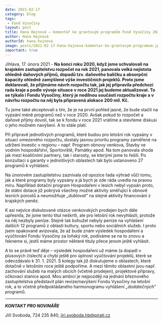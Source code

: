 ```yaml
---
date: 2021-02-17
category: blog
tags:
 - Fond Vysočiny
layout: post
title: Hana Hajnová – komentář ke grantovým programům Fond Vysočiny 2021
author: Hana Hajnová
authorId: hana.hajnova
image: posts/2021-02-17-hana-hajnova-komentar-ke-grantovym-programum.jpg
important: true
---
```


Jihlava, 17. února 2021 - **Na konci roku 2020, když jsme schvalovali na krajském zastupitelstvu rozpočet na rok 2021, panovala velká nejistota ohledně daňových příjmů, dopadů tzv. daňového balíčku a absorpční kapacity ohledně zamýšlené výše investičních projektů. Proto jsme deklarovali, že přijímáme návrh rozpočtu tak, jak jej připravila předchozí rada kraje a podle vývoje situace v roce 2021 jej budeme aktualizovat. To se týkalo i Fondu Vysočiny, který je nedílnou součástí rozpočtu kraje a v návrhu rozpočtu na něj byla připravená alokace 200 mil. Kč.**

Tu jsme také akceptovali s tím, že je na první pohled jasné, že bude stačit na vypsání méně programů než v roce 2020. Avšak pokud to rozpočet a daňové příjmy dovolí, tak se k fondu v roce 2021 vrátíme a otevřeme diskusi o jeho možném navýšení. A to stále platí. 

Při přípravě jednotlivých programů, které budou pro letošní rok vypsány v situaci omezeného rozpočtu, dostaly jasnou prioritu programy zaměřené na udržení investic v regionu – např. Program obnovy venkova, Stavby ve vodním hospodářství, Sportoviště, Památky apod. Na tom panovala shoda jak mezi koaličními partnery, tak i starosty, se kterými jsme to řešili. Po konzultaci s garanty v jednotlivých oblastech tak bylo ustanoveno 27 programů k vyhlášení. 

Na únorovém zastupitelstvu zaznívala od opozice řada výhrad vůči tomu, jak a které programy byly vypsány a já bych je zde ráda uvedla na pravou míru. Například dotační program Hospodaření v lesích nebyl vypsán proto, že státní dotace již pokrývá všechny možné aktivity směřující k obnově lesních porostů a neumožňuje *„dublovat“* na stejné aktivity financování z krajských peněz.

K asi nejvíce diskutované otázce venkovských prodejen bych dále upřesnila, že jsme tento titul neškrtli, ale pro letošní rok nevyhlásili, protože na něj nezbyly peníze. Stejně tak bohužel nebyly peníze na vyhlášení dalších 12 programů z oblasti kultury, sportu nebo sociálních služeb. I proto jsem opakovaně avizovala, že až bude znám výsledek hospodaření a vyúčtování Fondu Vysočiny za loňský rok, podíváme se na to znovu a řekneme si, jestli máme prostor některé tituly přece jenom ještě vyhlásit. 

A to se právě teď děje – výsledek hospodaření už máme (a dopadl v plusových číslech) a chybí ještě pro úplnost vyúčtování projektů, které se odevzdávalo k 31. 1. 2021. S kolegy tak již diskutujeme o oblastech, které dotačně v letošním roce ještě podpoříme. A mezi těmito oblastmi jsou např. zachování služeb na malých obcích (včetně prodejen), projektové přípravy, očkovací stanice apod. Mou ambicí je nejpozději na jednání březnového zastupitelstva představit plán revize/navýšení Fondu Vysočiny na letošní rok, a to včetně předpokládaného harmonogramu vyhlášení *„dodatečných“* programů. 


---

***KONTAKT PRO NOVINÁŘE*** 

Jiří Svoboda, 724 235 840, <jiri.svoboda.hb@pirati.cz>
